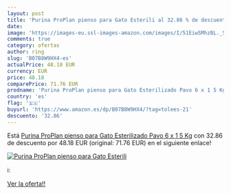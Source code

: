 ```yaml
---
layout: post
title: 'Purina ProPlan pienso para Gato Esterili al 32.86 % de descuento'
date: 
image: 'https://images-eu.ssl-images-amazon.com/images/I/51EiwSMhzBL._SL200_.jpg'
comments: true
category: ofertas
author: ring
slug: 'B07B8W9HX4-es'
actualPrice: 48.18 EUR
currency: EUR
price: 48.18
comparePrice: 71.76 EUR
prodname: 'Purina ProPlan pienso para Gato Esterilizado Pavo 6 x 1 5 Kg'
country: 'es'
flag: '🇪🇸'
buyurl: 'https://www.amazon.es/dp/B07B8W9HX4/?tag=tolees-21'
descuento: '32.86'
---
```


Está [Purina ProPlan pienso para Gato Esterilizado Pavo 6 x 1 5 Kg](https://www.amazon.es/dp/B07B8W9HX4/?tag=tolees-21) con 32.86 de descuento por 48.18 EUR (original: 71.76 EUR) en el siguiente enlace!

[![Purina ProPlan pienso para Gato Esterili](https://images-eu.ssl-images-amazon.com/images/I/51EiwSMhzBL._SL200_.jpg)](https://www.amazon.es/dp/B07B8W9HX4/?tag=tolees-21)

ℹ️:


[Ver la oferta!!](https://www.amazon.es/dp/B07B8W9HX4/?tag=tolees-21)
